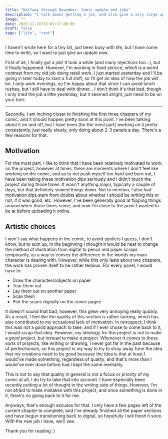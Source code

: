 ```yaml
---
title: "Halfway through November: Comic update and jobs"
description: "I talk about getting a job, and also give a very large update (more like a rant) regarding my upcoming comic project."
image: ""
date: 2023-11-16T13:01:17-08:00
draft: false
tags: ["life", "rant"]
---
```


I haven't wrote here for a tiny bit, just been busy with life, but I have some time to write, so I want to just give an update now.

First of all, I finally got a job! It took a while (and many rejections too...), but it finally happened. However, I'm working in food service, which is a weird contrast from my old job doing retail work. I just started yesterday and I'll be going in later today to start a full shift, so I'll get an idea of how the job will be. I only work evenings, so I'm happy about that since I can avoid lunch rushes, but I still have to deal with dinner... I don't think it's that bad, though. I only tried the job a little yesterday, but it seemed alright, just need to be on your toes.

---

Secondly, I am inching closer to finishing the first three chapters of my comic, and it should happen pretty soon at this point. I've been talking about it on and off, but I have been (for the most part) working on it pretty consistently, just really slowly, only doing about 2-3 panels a day. There's a few reasons for that.

## Motivation

For the most part, I like to think that I have been relatively motivated to work on the project, however at times, there are moments where I don't feel like working on the comic, and as to not push myself too hard and burn out, I have been taking these motivation dips seriously and I didn't touch the project during those times. It wasn't anything major, typically a couple of days, but that definitely slowed things down. Not to mention, I also had motivation dips stem from doubts about whether I should be writing this or not, if it was good, etc. However, I've been generally good at flipping things around when those times come, and now I'm close to the point I wanted to be at before uploading it online.

## Artistic choices

I won't say what happens in the comic, to avoid spoilers I guess, I don't know, but to sum up, in the beginning I thought it would be neat to change the method of illustration from digital to pencil and paper scraps temporarily, as a way to convey the difference in the worlds my main character is dealing with. However, while this only lasts about two chapters, the work has proven itself to be rather tedious. For every panel, I would have to:

- Draw the characters/objects on paper
- Tear them out
- Lay them out on another paper
- Scan them
- Plot the scans digitally on the comic pages

It doesn't sound that bad, however, this grew very annoying really quickly. As a result, I feel like the quality of this section is rather lacking, which has also contributed to my occasional lack of motivation. In retrospect, I think this was not a good approach to take, and if I ever chose to come back to it, I would scrap that idea. However, my ideology for this project is not to make a *good project*, but instead to make *a project*. Whenever it comes to these sorts of projects, like writing or drawing, I never got far in the past because of perfectionism, so this project is my way to try to stray away from the idea that my creations need to be good because the idea is that at least I would've made something, regardless of quality, and that's more than I would've ever done before had I kept the same mentality.

This is not to say that quality in general is not a focus or priority of my comic at all, I do try to take that into account. I have especially been recently putting a lot of thought in the writing side of things. However, I'm not afraid to make mistakes with this project, and once something is done in it, there's no going back to it for me.


Anyways, that's enough excuses for that. I only have a few pages left of the current chapter to complete, and I've already finished all the paper sections and have begun transitioning back to digital, so hopefully I will finish it soon. With the new job I have, we'll see.


Thank you for reading :)